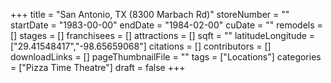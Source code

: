 +++
title = "San Antonio, TX (8300 Marbach Rd)"
storeNumber = ""
startDate = "1983-00-00"
endDate = "1984-02-00"
cuDate = ""
remodels = []
stages = []
franchisees = []
attractions = []
sqft = ""
latitudeLongitude = ["29.41548417","-98.65659068"]
citations = []
contributors = []
downloadLinks = []
pageThumbnailFile = ""
tags = ["Locations"]
categories = ["Pizza Time Theatre"]
draft = false
+++
